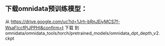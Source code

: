 
## 下载omnidata预训练模型：
从 https://drive.google.com/uc?id=1Jrh-bRnJEjyMCS7f-WsaFlccfPjJPPHI&confirm=t 下载
到 omnidata/omnidata_tools/torch/pretrained_models/omnidata_dpt_depth_v2.ckpt

## 